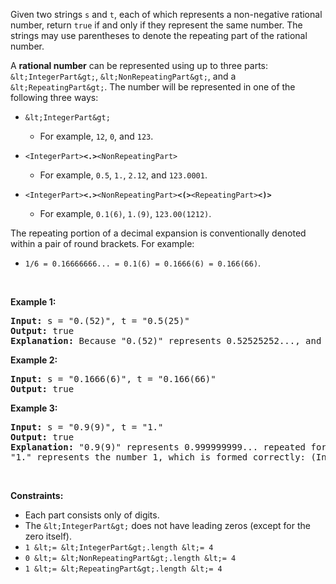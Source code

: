 Given two strings `` s `` and `` t ``, each of which represents a non-negative rational number, return `` true `` if and only if they represent the same number. The strings may use parentheses to denote the repeating part of the rational number.

A __rational number__ can be represented using up to three parts: `` &lt;IntegerPart&gt; ``, `` &lt;NonRepeatingPart&gt; ``, and a `` &lt;RepeatingPart&gt; ``. The number will be represented in one of the following three ways:

*   `` &lt;IntegerPart&gt; ``
    
    *   For example, `` 12 ``, `` 0 ``, and `` 123 ``.
    
    
    
*   <code>&lt;IntegerPart&gt;<strong>&lt;.&gt;</strong>&lt;NonRepeatingPart&gt;</code>
    
    *   For example, `` 0.5 ``, `` 1. ``, `` 2.12 ``, and `` 123.0001 ``.
    
    
    
*   <code>&lt;IntegerPart&gt;<strong>&lt;.&gt;</strong>&lt;NonRepeatingPart&gt;<strong>&lt;(&gt;</strong>&lt;RepeatingPart&gt;<strong>&lt;)&gt;</strong></code>
    
    *   For example, `` 0.1(6) ``, `` 1.(9) ``, `` 123.00(1212) ``.
    
    
    

The repeating portion of a decimal expansion is conventionally denoted within a pair of round brackets. For example:

*   `` 1/6 = 0.16666666... = 0.1(6) = 0.1666(6) = 0.166(66) ``.

&nbsp;

__Example 1:__

<pre>
<strong>Input:</strong> s = "0.(52)", t = "0.5(25)"
<strong>Output:</strong> true
<strong>Explanation:</strong> Because "0.(52)" represents 0.52525252..., and "0.5(25)" represents 0.52525252525..... , the strings represent the same number.
</pre>

__Example 2:__

<pre>
<strong>Input:</strong> s = "0.1666(6)", t = "0.166(66)"
<strong>Output:</strong> true
</pre>

__Example 3:__

<pre>
<strong>Input:</strong> s = "0.9(9)", t = "1."
<strong>Output:</strong> true
<strong>Explanation:</strong> "0.9(9)" represents 0.999999999... repeated forever, which equals 1.  [<a href="https://en.wikipedia.org/wiki/0.999..." target="_blank">See this link for an explanation.</a>]
"1." represents the number 1, which is formed correctly: (IntegerPart) = "1" and (NonRepeatingPart) = "".
</pre>

&nbsp;

__Constraints:__

*   Each part consists only of digits.
*   The `` &lt;IntegerPart&gt; `` does not have leading zeros (except for the zero itself).
*   `` 1 &lt;= &lt;IntegerPart&gt;.length &lt;= 4 ``
*   `` 0 &lt;= &lt;NonRepeatingPart&gt;.length &lt;= 4 ``
*   `` 1 &lt;= &lt;RepeatingPart&gt;.length &lt;= 4 ``
